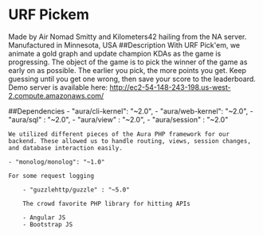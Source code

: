 # URF Pickem
Made by Air Nomad Smitty and Kilometers42 hailing from the NA server.
Manufactured in Minnesota, USA
##Description
With URF Pick'em, we animate a gold graph and update champion KDAs as the game is progressing. The object of the game is to pick the winner of the game as early on as possible. The earlier you pick, the more points you get. Keep guessing until you get one wrong, then save your score to the leaderboard. Demo server is available here: http://ec2-54-148-243-198.us-west-2.compute.amazonaws.com/

##Dependencies
    - "aura/cli-kernel": "~2.0",
    - "aura/web-kernel": "~2.0",
    - "aura/sql"       : "~2.0",
		- "aura/view"      : "~2.0",
		- "aura/session"   : "~2.0"

    We utilized different pieces of the Aura PHP framework for our backend. These allowed us to handle routing, views, session changes, and database interaction easily.
    
    - "monolog/monolog": "~1.0"
    
    For some request logging
        
		- "guzzlehttp/guzzle" : "~5.0"
		
		The crowd favorite PHP library for hitting APIs
		
		- Angular JS
		- Bootstrap JS
